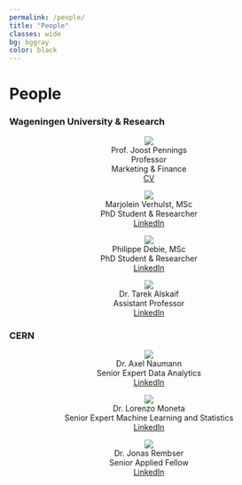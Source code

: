 ```yaml
---
permalink: /people/
title: "People"
classes: wide
bg: bggray
color: black
---
```


# People

### Wageningen University & Research

<center>
<figure class="collaborator">
  <div class="collaborator-img-wrapper">
    <img src="https://www.vcard.wur.nl/WebServices/GetMedia.ashx?id=4610">
  </div>
  <figcaption>
    <span class="collaborator-name">
      Prof. Joost Pennings
    </span>
    <br>
    Professor<br>Marketing & Finance
    <br>
    <a href="http://marketing-finance.nl/cv/cvpennings.pdf"><i class="fa fa-file-pdf"></i> CV</a>
  </figcaption>
</figure>
<figure class="collaborator">
  <div class="collaborator-img-wrapper">
    <img src="https://www.vcard.wur.nl/WebServices/GetMedia.ashx?id=89041">
  </div>
  <figcaption>
    <span class="collaborator-name">Marjolein Verhulst, MSc</span><br>PhD Student & Researcher
    <br>
    <a href="https://www.linkedin.com/in/marjoleinverhulst/"><i class="fa fa-linkedin-square"></i> LinkedIn</a>
  </figcaption>
</figure>
<figure class="collaborator">
  <div class="collaborator-img-wrapper">
    <img src="https://www.vcard.wur.nl/WebServices/GetMedia.ashx?id=97866">
  </div>
  <figcaption>
    <span class="collaborator-name">Philippe Debie, MSc</span><br>PhD Student & Researcher
    <br>
    <a href="https://www.linkedin.com/in/philippe-debie-37b24a137/"><i class="fa fa-linkedin-square"></i> LinkedIn</a>
  </figcaption>
</figure>
<figure class="collaborator">
  <div class="collaborator-img-wrapper">
    <img src="https://www.vcard.wur.nl/WebServices/GetMedia.ashx?id=94446">
  </div>
  <figcaption>
    <span class="collaborator-name">Dr. Tarek Alskaif</span><br>Assistant Professor
    <br>
    <a href="https://www.linkedin.com/in/tarek-alskaif-2aaa532b/"><i class="fa fa-linkedin-square"></i> LinkedIn</a>
  </figcaption>
</figure>
</center>

### CERN

<center>
<figure class="collaborator">
  <div class="collaborator-img-wrapper">
    <img src="https://root.cern/assets/images/AN.jpg">
  </div>
  <figcaption>
    <span class="collaborator-name">Dr. Axel Naumann</span><br>Senior Expert Data Analytics
    <br>
    <a href="https://www.linkedin.com/in/axelnaumann/"><i class="fa fa-linkedin-square"></i> LinkedIn</a>
  </figcaption>
</figure>
<figure class="collaborator">
  <div class="collaborator-img-wrapper">
    <img src="https://root.cern/assets/images/LM.jpg">
  </div>
  <figcaption>
    <span class="collaborator-name">Dr. Lorenzo Moneta</span><br>Senior Expert Machine Learning and Statistics
    <br>
    <a href="https://www.linkedin.com/in/lorenzo-moneta-982b902/"><i class="fa fa-linkedin-square"></i> LinkedIn</a>
  </figcaption>
</figure>
<figure class="collaborator">
  <div class="collaborator-img-wrapper">
    <img src="https://root.cern/assets/images/JonasRembser.png">
  </div>
  <figcaption>
    <span class="collaborator-name">Dr. Jonas Rembser</span><br>Senior Applied Fellow
    <br>
    <a href="https://www.linkedin.com/in/jonas-rembser/"><i class="fa fa-linkedin-square"></i> LinkedIn</a>
  </figcaption>
</figure>
</center>
